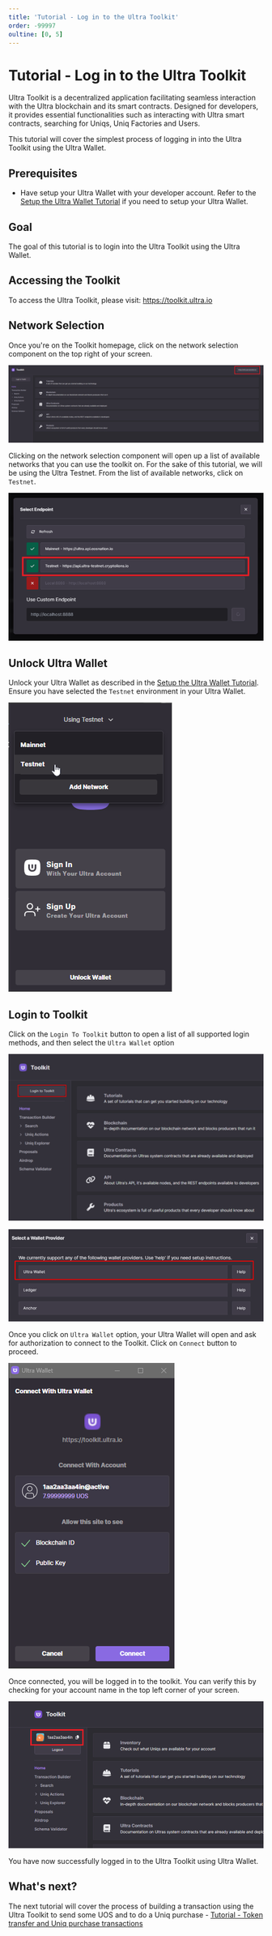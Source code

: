 ```yaml
---
title: 'Tutorial - Log in to the Ultra Toolkit'
order: -99997
oultine: [0, 5]
---
```


# Tutorial - Log in to the Ultra Toolkit

Ultra Toolkit is a decentralized application facilitating seamless interaction with the Ultra blockchain and its smart contracts. Designed for developers, it provides essential functionalities such as interacting with Ultra smart contracts, searching for Uniqs, Uniq Factories and Users.

This tutorial will cover the simplest process of logging in into the Ultra Toolkit using the Ultra Wallet.

## Prerequisites

-   Have setup your Ultra Wallet with your developer account. Refer to the [Setup the Ultra Wallet Tutorial](./tutorial-setup-the-wallet.md) if you need to setup your Ultra Wallet.

## Goal

The goal of this tutorial is to login into the Ultra Toolkit using the Ultra Wallet.

## Accessing the Toolkit

To access the Ultra Toolkit, please visit: https://toolkit.ultra.io

## Network Selection

Once you're on the Toolkit homepage, click on the network selection component on the top right of your screen.

![](./images/toolkit-network-selection.png)

Clicking on the network selection component will open up a list of available networks that you can use the toolkit on. For the sake of this tutorial, we will be using the Ultra Testnet. From the list of available networks, click on `Testnet`.

![](./images/toolkit-network-selection-modal.png)

## Unlock Ultra Wallet

Unlock your Ultra Wallet as described in the [Setup the Ultra Wallet Tutorial](./tutorial-setup-the-wallet.md#unlocking-ultra-wallet).
Ensure you have selected the `Testnet` environment in your Ultra Wallet.

![](./images/wallet-set-network-testnet.png)

## Login to Toolkit

Click on the `Login To Toolkit` button to open a list of all supported login methods, and then select the `Ultra Wallet` option

![](./images/toolkit-login-button.png)

![](./images/toolkit-login-wallet-selection.png)

Once you click on `Ultra Wallet` option, your Ultra Wallet will open and ask for authorization to connect to the Toolkit. Click on `Connect` button to proceed.

![](./images/toolkit-ultra-wallet-login-connect.png)

Once connected, you will be logged in to the toolkit. You can verify this by checking for your account name in the top left corner of your screen.

![](./images/toolkit-wallet-logged-in.png)

You have now successfully logged in to the Ultra Toolkit using Ultra Wallet.

## What's next?

The next tutorial will cover the process of building a transaction using the Ultra Toolkit to send some UOS and to do a Uniq purchase - [Tutorial - Token transfer and Uniq purchase transactions](./tutorial-token-transfer-and-nft-purchase.md)
